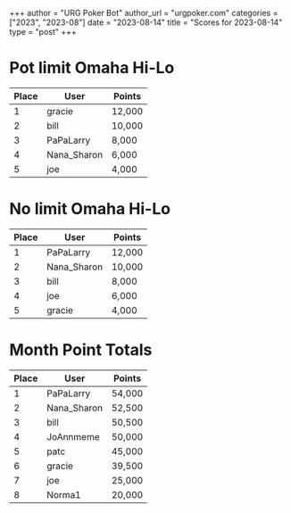 +++
author = "URG Poker Bot"
author_url = "urgpoker.com"
categories = ["2023", "2023-08"]
date = "2023-08-14"
title = "Scores for 2023-08-14"
type = "post"
+++
# Pot limit Omaha Hi-Lo

| Place | User | Points |
|-------|------|--------|
| 1 | gracie | 12,000 |
| 2 | bill | 10,000 |
| 3 | PaPaLarry | 8,000 |
| 4 | Nana_Sharon | 6,000 |
| 5 | joe | 4,000 |

# No limit Omaha Hi-Lo

| Place | User | Points |
|-------|------|--------|
| 1 | PaPaLarry | 12,000 |
| 2 | Nana_Sharon | 10,000 |
| 3 | bill | 8,000 |
| 4 | joe | 6,000 |
| 5 | gracie | 4,000 |

# Month Point Totals

| Place | User | Points |
|-------|------|--------|
| 1 | PaPaLarry | 54,000 |
| 2 | Nana_Sharon | 52,500 |
| 3 | bill | 50,500 |
| 4 | JoAnnmeme | 50,000 |
| 5 | patc | 45,000 |
| 6 | gracie | 39,500 |
| 7 | joe | 25,000 |
| 8 | Norma1 | 20,000 |
